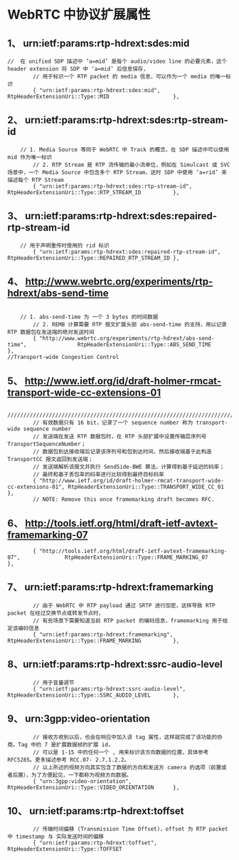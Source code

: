 ﻿
# WebRTC 中协议扩展属性 


## 1、 urn:ietf:params:rtp-hdrext:sdes:mid


```
//  在 unified SDP 描述中 ‘a=mid’ 是每个 audio/video line 的必要元素，这个 header extension 将 SDP 中 ‘a=mid’ 后信息保存，
		// 用于标识一个 RTP packet 的 media 信息，可以作为一个 media 的唯一标识 
		{ "urn:ietf:params:rtp-hdrext:sdes:mid",                                       RtpHeaderExtensionUri::Type::MID                    },
```

## 2、 	urn:ietf:params:rtp-hdrext:sdes:rtp-stream-id

```
	// 1. Media Source 等同于 WebRTC 中 Track 的概念，在 SDP 描述中可以使用 mid 作为唯一标识
		// 2. RTP Stream 是 RTP 流传输的最小流单位，例如在 Simulcast 或 SVC 场景中，一个 Media Source 中包含多个 RTP Stream，这时 SDP 中使用 ‘a=rid’ 来描述每个 RTP Stream
		{ "urn:ietf:params:rtp-hdrext:sdes:rtp-stream-id",                             RtpHeaderExtensionUri::Type::RTP_STREAM_ID          },
```

## 3、 	urn:ietf:params:rtp-hdrext:sdes:repaired-rtp-stream-id

```
	// 用于声明重传时使用的 rid 标识	
		{ "urn:ietf:params:rtp-hdrext:sdes:repaired-rtp-stream-id",                    RtpHeaderExtensionUri::Type::REPAIRED_RTP_STREAM_ID },
```

## 4、 http://www.webrtc.org/experiments/rtp-hdrext/abs-send-time

```
	
	// 1. abs-send-time 为 一个 3 bytes 的时间数据
		// 2. REMB 计算需要 RTP 报文扩展头部 abs-send-time 的支持，用以记录 RTP 数据包在发送端的绝对发送时间
		{ "http://www.webrtc.org/experiments/rtp-hdrext/abs-send-time",                RtpHeaderExtensionUri::Type::ABS_SEND_TIME          },
//Transport-wide Congestion Control

```

## 5、 http://www.ietf.org/id/draft-holmer-rmcat-transport-wide-cc-extensions-01
		
```
		///////////////////////////////////////////////////////////////////////////////////////////////////
		// 有效数据只有 16 bit，记录了一个 sequence number 称为 transport-wide sequence number
		// 发送端在发送 RTP 数据包时，在 RTP 头部扩展中设置传输层序列号 TransportSequenceNumber；
		// 数据包到达接收端后记录该序列号和包到达时间，然后接收端基于此构造 TransportCC 报文返回到发送端；
		// 发送端解析该报文并执行 SendSide-BWE 算法，计算得到基于延迟的码率；
		// 最终和基于丢包率的码率进行比较得到最终目标码率
		{ "http://www.ietf.org/id/draft-holmer-rmcat-transport-wide-cc-extensions-01", RtpHeaderExtensionUri::Type::TRANSPORT_WIDE_CC_01   },
		// NOTE: Remove this once framemarking draft becomes RFC.
```

## 6、 	http://tools.ietf.org/html/draft-ietf-avtext-framemarking-07

```
		{ "http://tools.ietf.org/html/draft-ietf-avtext-framemarking-07",              RtpHeaderExtensionUri::Type::FRAME_MARKING_07       },
```	
		
## 7、 urn:ietf:params:rtp-hdrext:framemarking

```
		// 由于 WebRTC 中 RTP payload 通过 SRTP 进行加密，这样导致 RTP packet 在经过交换节点或转发节点时，
		// 有些场景下需要知道当前 RTP packet 的编码信息，framemarking 用于给定该编码信息 
		{ "urn:ietf:params:rtp-hdrext:framemarking",                                   RtpHeaderExtensionUri::Type::FRAME_MARKING          },
```

## 8、urn:ietf:params:rtp-hdrext:ssrc-audio-level

```
		// 用于音量调节
		{ "urn:ietf:params:rtp-hdrext:ssrc-audio-level",                               RtpHeaderExtensionUri::Type::SSRC_AUDIO_LEVEL       },
```

## 9、	urn:3gpp:video-orientation

```
		// 接收方收到以后，也会在响应中加入该 tag 属性，这样就完成了该功能的协商。Tag 中的 7 是扩展数据帧的扩展 id，
		// 可以是 1-15 中的任何一个 , 用来标识该方向数据的位置，具体参考 RFC5285。更多描述参考 RCC.07- 2.7.1.2.2。
		// 以上所述的视频方向其实包含了数据的方向和发送方 camera 的选项（前置或者后置），为了方便起见，一下都称为视频方向数据。
		{ "urn:3gpp:video-orientation",                                                RtpHeaderExtensionUri::Type::VIDEO_ORIENTATION      },
```

## 10、 urn:ietf:params:rtp-hdrext:toffset

```	
		// 传输时间偏移 (Transmission Time Offset)，offset 为 RTP packet 中 timestamp 与 实际发送时间的偏移
		{ "urn:ietf:params:rtp-hdrext:toffset",                                        RtpHeaderExtensionUri::Type::TOFFSET 
		
```